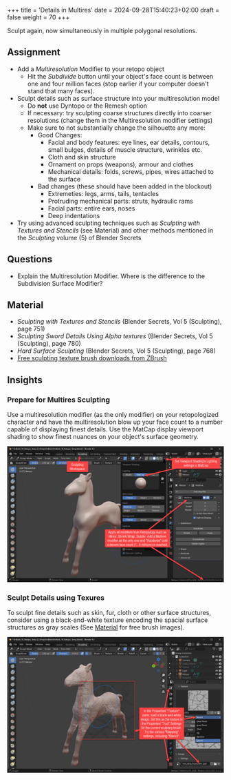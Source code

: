+++
title = 'Details in Multires'
date = 2024-09-28T15:40:23+02:00
draft = false
weight = 70
+++

Sculpt again, now simultaneously in multiple polygonal resolutions.

## Assignment 

- Add a *Multiresolution* Modifier to your retopo object
  - Hit the *Subdivide* button until your object's face count is between one and four million faces (stop earlier if your computer doesn't stand that many faces).
- Sculpt details such as surface structure into your multiresolution model 
  - Do **not** use Dyntopo or the Remesh option
  - If necessary: try sculpting coarse structures directly into coarser resolutions (change them in the Multiresolution modifier settings)
  - Make sure to not substantially change the silhouette any more:
    - Good Changes:
      - Facial and body features: eye lines, ear details, contours, small bulges, details of muscle structure, wrinkles etc.
      - Cloth and skin structure
      - Ornament on props (weapons), armour and clothes
      - Mechanical details: folds, screws, pipes, wires attached to the surface
    - Bad changes (these should have been added in the blockout)
      - Extremeties: legs, arms, tails, tentacles
      - Protruding mechanical parts: struts, hydraulic rams
      - Facial parts: entire ears, noses
      - Deep indentations
- Try using advanced sculpting techniques such as _Sculpting with Textures and Stencils_ (see Material) and other methods mentioned in the _Sculpting_ volume (5) of Blender Secrets


## Questions

- Explain the Multiresolution Modifier. Where is the difference to the Subdivision Surface Modifier?
 

## Material

- _Sculpting with Textures and Stencils_ (Blender Secrets, Vol 5 (Sculpting), page 751)
- _Sculpting Sword Details Using Alpha textures_ (Blender Secrets, Vol 5 (Sculpting), page 780)
- _Hard Surface Sculpting_ (Blender Secrets, Vol 5 (Sculpting), page 768)
- [Free sculpting texture brush downloads from ZBrush](https://pixologic.com/zbrush/downloadcenter/alpha/)


## Insights

### Prepare for Multires Sculpting

Use a multiresolution modifier (as the only modifier) on your retopologized character and have the multiresolution blow up your face count to a number capable of displaying finest details. Use the MatCap display viewport shading to show finest nuances on your object's surface geometry.

![Prepare for multires](day_06_01_preparations.png)


### Sculpt Details using Texures

To sculpt fine details such as skin, fur, cloth or other surface structures, consider using a black-and-white texture encoding the spacial surface structures as gray scales (See [Material](#material) for free brush images).

![Sculpt with Textures](day_06_02_sculpting_brush_texture.png)
